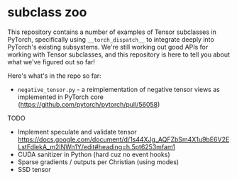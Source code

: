 # subclass zoo

This repository contains a number of examples of Tensor subclasses in PyTorch,
specifically using `__torch_dispatch__` to integrate deeply into PyTorch's
existing subsystems.  We're still working out good APIs for working with
Tensor subclasses, and this repository is here to tell you about what we've
figured out so far!

Here's what's in the repo so far:

- `negative_tensor.py` - a reimplementation of negative tensor views as
  implemented in PyTorch core (https://github.com/pytorch/pytorch/pull/56058)

TODO

- Implement speculate and validate tensor
  https://docs.google.com/document/d/1s44XJg_AQFZbSm4X1u9bE6V2ELstFdlekA_m2lNWn1Y/edit#heading=h.5pt6253mfam1
- CUDA sanitizer in Python (hard cuz no event hooks)
- Sparse gradients / outputs per Christian (using modes)
- SSD tensor
